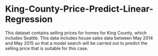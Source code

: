 # King-County-Price-Predict-Linear-Regression
This dataset contains selling prices for homes for King County, which includes Seattle. This data includes house sales data between May 2014 and May 2015 so that a model search will be carried out to predict the selling price that is suitable for this case.
